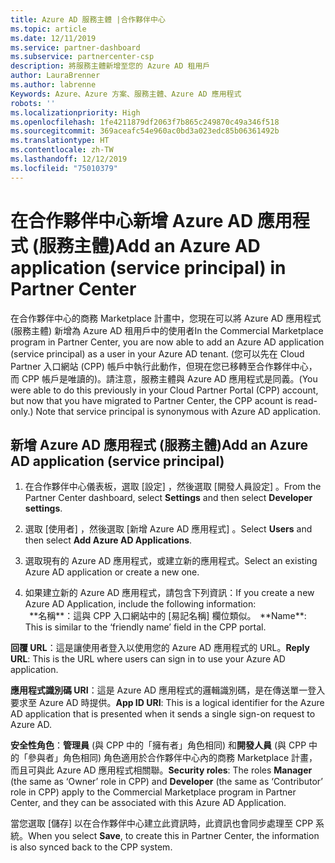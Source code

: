 ```yaml
---
title: Azure AD 服務主體 |合作夥伴中心
ms.topic: article
ms.date: 12/11/2019
ms.service: partner-dashboard
ms.subservice: partnercenter-csp
description: 將服務主體新增至您的 Azure AD 租用戶
author: LauraBrenner
ms.author: labrenne
Keywords: Azure、Azure 方案、服務主體、Azure AD 應用程式
robots: ''
ms.localizationpriority: High
ms.openlocfilehash: 1fe4211879df2063f7b865c249870c49a346f518
ms.sourcegitcommit: 369aceafc54e960ac0bd3a023edc85b06361492b
ms.translationtype: HT
ms.contentlocale: zh-TW
ms.lasthandoff: 12/12/2019
ms.locfileid: "75010379"
---
```

# <a name="add-an-azure-ad-application-service-principal-in-partner-center"></a><span data-ttu-id="adfb4-104">在合作夥伴中心新增 Azure AD 應用程式 (服務主體)</span><span class="sxs-lookup"><span data-stu-id="adfb4-104">Add an Azure AD application (service principal) in Partner Center</span></span>

<span data-ttu-id="adfb4-105">在合作夥伴中心的商務 Marketplace 計畫中，您現在可以將 Azure AD 應用程式 (服務主體) 新增為 Azure AD 租用戶中的使用者</span><span class="sxs-lookup"><span data-stu-id="adfb4-105">In the Commercial Marketplace program in Partner Center, you are now able to add an Azure AD application (service principal) as a user in your Azure AD tenant.</span></span> <span data-ttu-id="adfb4-106">(您可以先在 Cloud Partner 入口網站 (CPP) 帳戶中執行此動作，但現在您已移轉至合作夥伴中心，而 CPP 帳戶是唯讀的)。請注意，服務主體與 Azure AD 應用程式是同義。</span><span class="sxs-lookup"><span data-stu-id="adfb4-106">(You were able to do this previously in your Cloud Partner Portal (CPP) account, but now that you have migrated to Partner Center, the CPP acount is read-only.) Note that service principal is synonymous with Azure AD application.</span></span>

## <a name="add-an-azure-ad-application-service-principal"></a><span data-ttu-id="adfb4-107">新增 Azure AD 應用程式 (服務主體)</span><span class="sxs-lookup"><span data-stu-id="adfb4-107">Add an Azure AD application (service principal)</span></span>

1. <span data-ttu-id="adfb4-108">在合作夥伴中心儀表板，選取 [設定]  ，然後選取 [開發人員設定]  。</span><span class="sxs-lookup"><span data-stu-id="adfb4-108">From the Partner Center dashboard, select **Settings** and then select **Developer settings**.</span></span>

2. <span data-ttu-id="adfb4-109">選取 [使用者]  ，然後選取 [新增 Azure AD 應用程式]  。</span><span class="sxs-lookup"><span data-stu-id="adfb4-109">Select **Users** and then select **Add Azure AD Applications**.</span></span>

3. <span data-ttu-id="adfb4-110">選取現有的 Azure AD 應用程式，或建立新的應用程式。</span><span class="sxs-lookup"><span data-stu-id="adfb4-110">Select an existing Azure AD application or create a new one.</span></span>

4. <span data-ttu-id="adfb4-111">如果建立新的 Azure AD 應用程式，請包含下列資訊：</span><span class="sxs-lookup"><span data-stu-id="adfb4-111">If you create a new Azure AD Application, include the following information:</span></span>  
<span data-ttu-id="adfb4-112">  
**名稱\*\*：這與 CPP 入口網站中的 [易記名稱] 欄位類似。</span><span class="sxs-lookup"><span data-stu-id="adfb4-112">  
\*\*Name\*\*: This is similar to the ‘friendly name’ field in the CPP portal.</span></span>

<span data-ttu-id="adfb4-113">**回覆 URL**：這是讓使用者登入以使用您的 Azure AD 應用程式的 URL。</span><span class="sxs-lookup"><span data-stu-id="adfb4-113">**Reply URL**: This is the URL where users can sign in to use your Azure AD application.</span></span> 

<span data-ttu-id="adfb4-114">**應用程式識別碼 URI**：這是 Azure AD 應用程式的邏輯識別碼，是在傳送單一登入要求至 Azure AD 時提供。</span><span class="sxs-lookup"><span data-stu-id="adfb4-114">**App ID URI**: This is a logical identifier for the Azure AD application that is presented when it sends a single sign-on request to Azure AD.</span></span> 

<span data-ttu-id="adfb4-115">**安全性角色**：**管理員** (與 CPP 中的「擁有者」角色相同) 和**開發人員** (與 CPP 中的「參與者」角色相同) 角色適用於合作夥伴中心內的商務 Marketplace 計畫，而且可與此 Azure AD 應用程式相關聯。</span><span class="sxs-lookup"><span data-stu-id="adfb4-115">**Security roles**: The roles **Manager** (the same as  ‘Owner’ role in CPP) and **Developer** (the same as ‘Contributor’ role in CPP) apply to the Commercial Marketplace program in Partner Center, and they can be associated with this Azure AD Application.</span></span>  

<span data-ttu-id="adfb4-116">當您選取 [儲存]  以在合作夥伴中心建立此資訊時，此資訊也會同步處理至 CPP 系統。</span><span class="sxs-lookup"><span data-stu-id="adfb4-116">When you select **Save**,  to create this in Partner Center, the information is also synced back to the CPP system.</span></span>  
